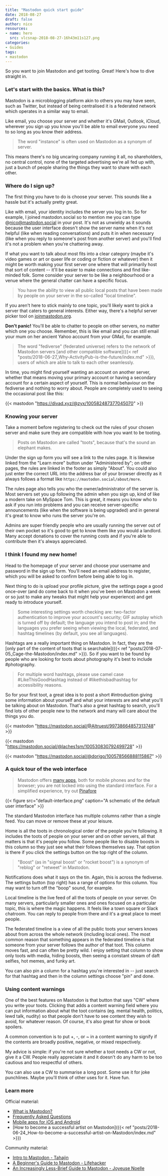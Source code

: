 ```yaml
---
title: "Mastodon quick start guide"
date: 2018-08-27
draft: false
author: nico
resources:
- name: hero
  src: vlcsnap-2018-08-27-16h43m11s127.png
categories:
- Guides
tags:
- mastodon
---
```


So you want to join Mastodon and get tooting. Great! Here's how to dive straight in.<!--more-->

### Let's start with the basics. What is this?

Mastodon is a microblogging platform akin to others you may have seen, such as Twitter, but instead of being centralised it is a federated network which operates in a similar way to email.

Like email, you choose your server and whether it's GMail, Outlook, iCloud, wherever you sign up you know you'll be able to email everyone you need to so long as you know their address.

> The word "instance" is often used on Mastodon as a synonym of server.

This means there's no big uncaring company running it all, no shareholders, no central control, none of the targeted advertising we're all fed up with, just a bunch of people sharing the things they want to share with each other.

### Where do I sign up?

The first thing you have to do is choose your server. This sounds like a hassle but it's actually pretty great.

Like with email, your identity includes the server you log in to. So for example, I joined mastodon.social so to mention me you can type @nico@mastodon.social in your post. It's not as unwieldy as it sounds because the user interface doesn't show the server name when it's not helpful (like when reading conversations) and puts it in when necessary (like when you reply to someone's post from another server) and you'll find it's not a problem when you're chattering away.

If what you want to talk about most fits into a clear category (maybe it's video games or art or queer life or coding or fiction or whatever) then it might be worth making your first server one where that will primarily host that sort of content -- it'll be easier to make connections and find like-minded folk. Some consider your server to be like a neighbourhood or a venue where the general chatter can have a specific focus.

> You have the ability to view all public local posts that have been made by people on your server in the so-called "local timeline".

If you aren't here to stick mainly to one topic, you'll likely want to pick a server that caters to general interests. Either way, there's a helpful server picker tool on [joinmastodon.org](https://joinmastodon.org/#getting-started).

**Don't panic!** You'll be able to chatter to people on other servers, no matter which one you choose. Remember, this is like email and you can still email your mum on her ancient Yahoo account from your GMail, for example.

> The word "fediverse" (federated universe) refers to the network of Mastodon servers [and other compatible software]({{< ref "posts/2018-06-27_Why-ActivityPub-is-the-future/index.md" >}}), users of which are able to talk to each other seamlessly.

In time, you might find yourself wanting an account on another server, whether that means moving your primary account or having a secondary account for a certain aspect of yourself. This is normal behaviour on the fediverse and nothing to worry about. People are completely used to seeing the occasional post like this:

{{< mastodon "https://divad.xyz/@zyx/100582487377045070" >}}

### Knowing your server

Take a moment before registering to check out the rules of your chosen server and make sure they are compatible with how you want to be tooting.

> Posts on Mastodon are called "toots", because that's the sound an elephant makes.

Under the sign up form you will see a link to the rules page. It is likewise linked from the "Learn more" button under "Administered by"; on other pages, the rules are linked in the footer as simply "About". You could also just enter the correct URL into the address bar of your browser directly as it always follows a format like `https://mastodon.social/about/more`.

The rules page also tells you who the owner/administrator of the server is. Most servers set you up following the admin when you sign up, kind of like a modern take on MySpace Tom. This is great, it means you know who to ask if you run into problems and you can receive server-specific announcements (like when the software is being upgraded) and in general it's great to know who runs the server you're on.

Admins are super friendly people who are usually running the server out of their own pocket so it's good to get to know them like you would a landlord. Many accept donations to cover the running costs and if you're able to contribute then it's always appreciated.

### I think I found my new home!

Head to the homepage of your server and choose your username and password in the sign up form. You'll need an email address to register, which you will be asked to confirm before being able to log in.

Next thing to do is upload your profile picture, give the settings page a good once-over (and do come back to it when you've been on Mastodon a week or so just to make any tweaks that might help your experience) and get ready to introduce yourself.

> Some interesting settings worth checking are: two-factor authentication to improve your account's security; GIF autoplay which is turned off by default; the language you intend to post in; and the languages you prefer seeing when viewing the local, federated, and hashtag timelines (by default, you see all languages).

Hashtags are a really important thing on Mastodon. In fact, they are the [only part of the content of toots that is searchable]({{< ref "posts/2018-07-05_Cage-the-Mastodon/index.md" >}}). So if you want to be found by people who are looking for toots about photography it's best to include #photography.

> For multiple word hashtags, please use camel case #LikeThisGoodHashtag instead of #likethisbadhashtag for accessibility reasons.

So for your first toot, a great idea is to post a short #introduction giving some information about yourself and what your interests are and what you'll be talking about on Mastodon. That's also a great hashtag to search, you'll find lots of other people new to the network and many will care about the things you do.

{{< mastodon "https://mastodon.social/@Altruest/99738664857313748" >}}

{{< mastodon "https://mastodon.social/@laches1sm/100530830792499728" >}}

{{< mastodon "https://mastodon.social/@dorigo/100578566888115867" >}}

### A quick tour of the web interface

> Mastodon offers [many apps](https://joinmastodon.org/apps), both for mobile phones and for the browser; you are not locked into using the standard interface. For a simplified experience, try out [Pinafore](https://pinafore.social)

{{< figure src="default-interface.png" caption="A schematic of the default user interface" >}}

The standard Mastodon interface has multiple columns rather than a single feed. You can move or remove these at your leisure.

Home is all the toots in chronological order of the people you're following. It includes the toots of people on your server and on other servers, all that matters is that it's people you follow. Some people like to disable boosts in this column so they just see what their follows themselves say. That option is there if you click the settings button on the top right of the column.

> "Boost" (as in "signal boost" or "rocket boost") is a synonym of "reblog" or "retweet" in Mastodon.

Notifications does what it says on the tin. Again, this is across the fediverse. The settings button (top right) has a range of options for this column. You may want to turn off the "boop" sound, for example.

Local timeline is the live feed of all the toots of people on your server. On many servers, particularly smaller ones and ones focused on a particular topic, this is where the magic happens. It feels like a town square or Slack chatroom. You can reply to people from there and it's a great place to meet people.

The federated timeline is a view of all the public toots your servers knows about from across the whole network (including local ones). The most common reason that something appears in the federated timeline is that someone from your server follows the author of that toot. This column moves fast, and can often be pretty wild. I enjoy setting that column to show only toots with media, hiding boosts, then seeing a constant stream of daft selfies, hot memes, and funky art.

You can also pin a column for a hashtag you're interested in -- just search for that hashtag and then in the column settings choose "pin" and done.

### Using content warnings

One of the best features on Mastodon is that button that says "CW" where you write your toots. Clicking that adds a content warning field where you can put information about what the toot contains (eg. mental health, politics, lewd talk, nudity) so that people don't have to see content they wish to avoid, for whatever reason. Of course, it's also great for show or book spoilers.

A common convention is to put +, -, or ~ in a content warning to signify if the contents are broadly positive, negative, or mixed respectively.

My advice is simple: if you're not sure whether a toot needs a CW or not, give it a CW. People really appreciate it and it doesn't do any harm to be too cautious and too respectful of others.

You can also use a CW to summarise a long post. Some use it for joke punchlines. Maybe you'll think of other uses for it. Have fun.

### Learn more

Official material:

* [What is Mastodon?](https://www.youtube.com/watch?v=IPSbNdBmWKE)
* [Frequently Asked Questions](https://github.com/tootsuite/documentation/blob/master/Using-Mastodon/FAQ.md)
* [Mobile apps for iOS and Android](https://joinmastodon.org/apps)
* [How to become a successful artist on Mastodon]({{< ref "posts/2018-06-24_How-to-become-a-successful-artist-on-Mastodon/index.md" >}})

Community material:

* [Intro to Mastodon - Tahajin](https://www.youtube.com/watch?v=W22msAw2zwI)
* [A Beginner's Guide to Mastodon - Lifehacker](https://lifehacker.com/a-beginner-s-guide-to-mastodon-1828503235)
* [An Increasingly Less-Brief Guide to Mastodon - Joyeuse Noelle](https://github.com/joyeusenoelle/GuideToMastodon/)
